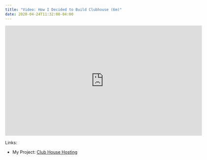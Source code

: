 ```yaml
---
title: "Video: How I Decided to Build Clubhouse (6m)"
date: 2020-04-24T11:32:08-04:00
---
```


<iframe src="https://player.vimeo.com/video/411452096" width="640" height="360" frameborder="0" allow="autoplay; fullscreen" allowfullscreen></iframe>

Links:

* My Project: [Club House Hosting](https://guildflow.com/)
